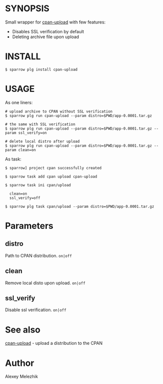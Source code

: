 # SYNOPSIS

Small wrapper for [cpan-upload](https://metacpan.org/pod/distribution/CPAN-Uploader/bin/cpan-upload) with few features:

- Disables SSL verification by default
- Deleting archive file upon upload

# INSTALL

    $ sparrow plg install cpan-upload

# USAGE

As one liners:

    # upload archive to CPAN without SSL verification
    $ sparrow plg run cpan-upload --param distro=$PWD/app-0.0001.tar.gz

    # the same with SSL verification
    $ sparrow plg run cpan-upload --param distro=$PWD/app-0.0001.tar.gz --param ssl_verify=on

    # delete local distro after upload
    $ sparrow plg run cpan-upload --param distro=$PWD/app-0.0001.tar.gz --param clean=on

As task:


    $ sparrow] project cpan successfully created

    $ sparrow task add cpan upload cpan-upload

    $ sparrow task ini cpan/upload

      clean=on
      ssl_verify=off

    $ sparrow plg task cpan/upload --param distro=$PWD/app-0.0001.tar.gz

# Parameters

## distro

Path to CPAN distribution. `on|off`

## clean

Remove local disto upon upload. `on|off`

## ssl_verify

Disable ssl verification. `on|off`

# See also

[cpan-upload](https://metacpan.org/pod/distribution/CPAN-Uploader/bin/cpan-upload) - upload a distribution to the CPAN

# Author

Alexey Melezhik

